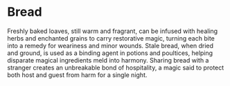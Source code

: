 # Bread

 Freshly baked loaves, still warm and fragrant, can be infused with healing herbs and enchanted grains to carry restorative magic, turning each bite into a remedy for weariness and minor wounds. Stale bread, when dried and ground, is used as a binding agent in potions and poultices, helping disparate magical ingredients meld into harmony. Sharing bread with a stranger creates an unbreakable bond of hospitality, a magic said to protect both host and guest from harm for a single night.



